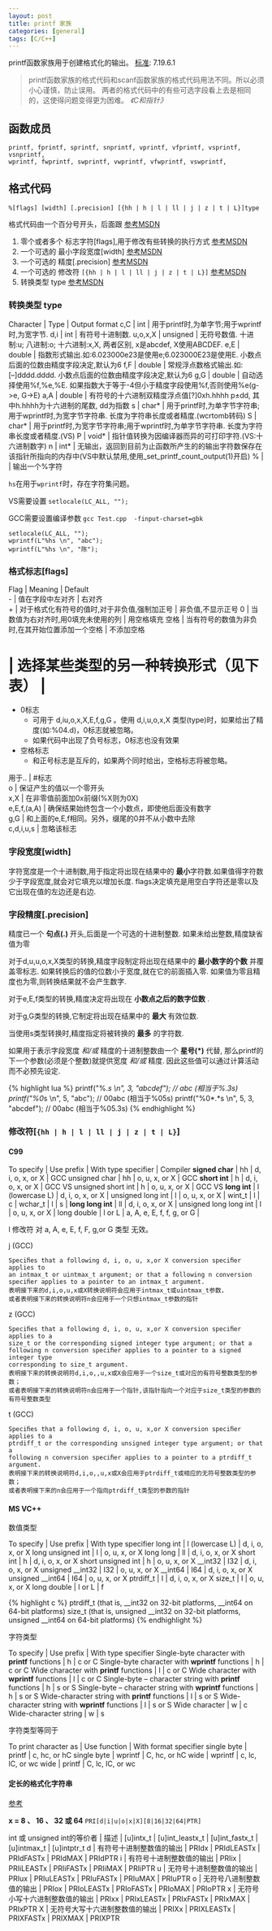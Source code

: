 ```yaml
---
layout: post
title: printf 家族
categories: [general]
tags: [C/C++]
---
```



printf函数家族用于创建格式化的输出。
[标准](http://www.open-std.org/jtc1/sc22/wg14/www/docs/C99RationaleV5.10.pdf): 7.19.6.1

> printf函数家族的格式代码和scanf函数家族的格式代码用法不同。所以必须小心谨慎，防止误用。
> 两者的格式代码中的有些可选字段看上去是相同的，这使得问题变得更为困难。
> *《C和指针》*

## 函数成员 ##

    printf, fprintf, sprintf, snprintf, vprintf, vfprintf, vsprintf, vsnprintf, 
    wprintf, fwprintf, swprintf, vwprintf, vfwprintf, vswprintf, 

## 格式代码 ##

    %[flags] [width] [.precision] [{hh | h | l | ll | j | z | t | L}]type

格式代码由一个百分号开头，后面跟 [参考MSDN](http://msdn.microsoft.com/en-us/library/56e442dc\(v=vs.80\).aspx)

1. 零个或者多个 标志字符[flags],用于修改有些转换的执行方式 [参考MSDN](http://msdn.microsoft.com/en-us/library/8aky45ct(v=vs.80).aspx)
1. 一个可选的 最小字段宽度[width] [参考MSDN](http://msdn.microsoft.com/en-us/library/25366k66\(v=vs.80\).aspx)
1. 一个可选的 精度[.precision] [参考MSDN](http://msdn.microsoft.com/en-us/library/0ecbz014\(v=vs.80\).aspx)
1. 一个可选的 修改符 `[{hh | h | l | ll | j | z | t | L}]` [参考MSDN](http://msdn.microsoft.com/en-us/library/tcxf1dw6\(v=vs.80\).aspx) 
1. 转换类型 type [参考MSDN](http://msdn.microsoft.com/en-us/library/hf4y5e3w\(v=vs.80\).aspx)

### 转换类型 type ###

Character    | Type        | Output format
c,C          | int         | 用于printf时,为单字节;用于wprintf时,为宽字节.
d,i          | int         | 有符号十进制数.
u,o,x,X      | unsigned    | 无符号数值. 十进制:u; 八进制:o; 十六进制:x,X, 两者区别, x是abcdef, X使用ABCDEF.
e,E          | double      | 指数形式输出.如:6.023000e23是使用e;6.023000E23是使用E. 小数点后面的位数由精度字段决定,默认为6
f,F          | double      | 常规浮点数格式输出.如:[–]dddd.dddd. 小数点后面的位数由精度字段决定,默认为6
g,G          | double      | 自动选择使用%f,%e,%E. 如果指数大于等于-4但小于精度字段使用%f,否则使用%e(g->e, G->E)
a,A          | double      | 有符号的十六进制双精度浮点值[?]0xh.hhhh p±dd, 其中h.hhhh为十六进制的尾数, dd为指数
s            | char*       | 用于printf时,为单字节字符串;用于wprintf时,为宽字节字符串. 长度为字符串长度或者精度.(wcrtomb转码)
S            | char*       | 用于printf时,为宽字节字符串;用于wprintf时,为单字节字符串. 长度为字符串长度或者精度.(VS)
P            | void*       | 指针值转换为因编译器而异的可打印字符.(VS:十六进制数字)
n            | int*        | 无输出，返回到目前为止函数所产生的的输出字符数保存在该指针所指向的内存中(VS中默认禁用,使用_set_printf_count_output(1)开启)
%            |             | 输出一个%字符

`hs`在用于`wprintf`时，存在字符集问题。

VS需要设置  `setlocale(LC_ALL, "");`

GCC需要设置编译参数 `gcc Test.cpp  -finput-charset=gbk `
            
    setlocale(LC_ALL, "");
    wprintf(L"%hs \n", "abc");
    wprintf(L"%hs \n", "陈");

### 格式标志[flags] ###

Flag     | Meaning                                          | Default  
\-       | 值在字段中左对齐                                   	| 右对齐       
\+       | 对于格式化有符号的值时,对于非负值,强制加正号          	| 非负值,不显示正号
0        | 当数值为右对齐时,用0填充未使用的列                    	| 用空格填充
空格    	 | 当有符号的数值为非负时,在其开始位置添加一个空格       		| 不添加空格
#        |  选择某些类型的另一种转换形式（见下表）					| 

- 0标志 
	- 可用于 d,iu,o,x,X,E,f,g,G 。使用 d,i,u,o,x,X 类型(type)时，如果给出了精度(如:%04.d)，0标志就被忽略。
	- 如果代码中出现了负号标志，0标志也没有效果
- 空格标志
	- 和正号标志是互斥的，如果两个同时给出，空格标志将被忽略。
        
用于..      	   | #标志                                            
o              | 保证产生的值以一个零开头                                     
x,X            | 在非零值前面加0x前缀(%X则为0X)          
e,E,f,(a,A)    | 确保结果始终包含一个小数点，即使他后面没有数字                  
g,G            | 和上面的e,E,f相同。另外，缀尾的0并不从小数中去除  
c,d,i,u,s      | 忽略该标志

### 字段宽度[width] ###

字符宽度是一个十进制数,用于指定将出现在结果中的 **最小**字符数.如果值得字符数少于字段宽度,就会对它填充以增加长度.
flags决定填充是用空白字符还是零以及它出现在值的左边还是右边.

### 字段精度[.precision] ###
精度已一个 **句点(.)** 开头,后面是一个可选的十进制整数.
如果未给出整数,精度缺省值为零

对于d,u,u,o,x,X类型的转换,精度字段制定将出现在结果中的 **最小数字的个数** 并覆盖零标志.
如果转换后的值的位数小于宽度,就在它的前面插入零.
如果值为零且精度也为零,则转换结果就不会产生数字.

对于e,E,f类型的转换,精度决定将出现在 **小数点之后的数字位数** .

对于g,G类型的转换,它制定将出现在结果中的 **最大** 有效位数.

当使用s类型转换时,精度指定将被转换的 **最多** 的字符数.


如果用于表示字段宽度 *和/或* 精度的十进制整数由一个 **星号(*)** 代替, 
那么printf的下一个参数(必须是个整数)就提供宽度 *和/或* 精度. 
因此这些值可以通过计算活动而不必预先设定.
          
{% highlight lua %}
printf("%.*s \n", 3, "abcdef"); // abc  (相当于%.3s)
printf("%0*s \n", 5, "abc"); // 00abc  (相当于%05s)
printf("%0*.*s \n", 5, 3, "abcdef"); // 00abc  (相当于%05.3s)
{% endhighlight %}

### 修改符[`{hh | h | l | ll | j | z | t | L}`] ###

#### C99 ####

To specify              | Use prefix             | With type specifier       	|  Compiler
**signed char**         | hh                     | d, i, o, x, or X           	| GCC
unsigned char           | hh                     | o, u, x, or X              	| GCC
**short int**           | h                      | d, i, o, x, or X           	| GCC VS
unsigned short int      | h                      | o, u, x, or X              	| GCC VS
**long int**            | l (lowercase L)        | d, i, o, x, or X				| 
unsigned long int       | l                      | o, u, x, or X				| 
wint_t                  | l                      | c							| 
wchar_t                 | l                      | s    						| 
**long long int**       | ll                     | d, i, o, x, or X				| 
unsigned long long int  | l                      | o, u, x, or X				| 
long double             | l or L                 | a, A, e, E, f, f, g, or G	| 
  
l 修改符 对 a, A, e, E, f, F, g,or G 类型 无效。
	
j (GCC)

	Speciﬁes that a following d, i, o, u, x,or X conversion speciﬁer applies to
	an intmax_t or uintmax_t argument; or that a following n conversion
	speciﬁer applies to a pointer to an intmax_t argument.
	表明接下来的d,i,o,u,x或X转换说明符会应用于intmax_t或uintmax_t参数，
	或者表明接下来的转换说明符n会应用于一个只想intmax_t参数的指针

z (GCC)

	Speciﬁes that a following d, i, o, u, x,or X conversion speciﬁer applies to a
	size_t or the corresponding signed integer type argument; or that a
	following n conversion speciﬁer applies to a pointer to a signed integer type
	corresponding to size_t argument.
	表明接下来的转换说明符d,i,o,,u,x或X会应用于一个size_t或对应的有符号整数类型的参数；
	或者表明接下来的转换说明符n会应用于一个指针,该指针指向一个对应于size_t类型的参数的有符号整数类型

t (GCC)

	Speciﬁes that a following d, i, o, u, x,or X conversion speciﬁer applies to a
	ptrdiff_t or the corresponding unsigned integer type argument; or that a
	following n conversion speciﬁer applies to a pointer to a ptrdiff_t
	argument.	
	表明接下来的转换说明符d,i,o,,u,x或X会应用于ptrdiff_t或相应的无符号整数类型的参数；
	或者表明接下来的n会应用于一个指向ptrdiff_t类型的参数的指针
		
#### MS VC++ ####
数值类型

To specify          | Use prefix             | With type specifier
long int            | l (lowercase L)        | d, i, o, x, or X
long unsigned int   | l                      | o, u, x, or X
long long           | ll                     | d, i, o, x, or X
short int           | h                      | d, i, o, x, or X
short unsigned int  | h                      | o, u, x, or X
__int32             | I32                    | d, i, o, x, or X
unsigned __int32    | I32                    | o, u, x, or X
__int64             | I64                    | d, i, o, x, or X
unsigned __int64    | I64                    | o, u, x, or X
ptrdiff_t           | I                      | d, i, o, x, or X
size_t              | I                      | o, u, x, or X
long double         | l or L                 | f

{% highlight c %}
ptrdiff_t 
	(that is, __int32 on 32-bit platforms, __int64 on 64-bit platforms)	
size_t 
	(that is, unsigned __int32 on 32-bit platforms, unsigned __int64 on 64-bit platforms)
{% endhighlight %}	

字符类型

To specify                                                         | Use prefix           | With type specifier
Single-byte character with **printf** functions                    | h                    | c or C
Single-byte character with **wprintf** functions                   | h                    | c or C
Wide character with **printf** functions                           | l                    | c or C
Wide character with **wprintf** functions                          | l                    | c or C
Single-byte – character string with **printf** functions           | h                    | s or S
Single-byte – character string with **wprintf** functions          | h                    | s or S
Wide-character string with **printf** functions                    | l                    | s or S
Wide-character string with **wprintf** functions                   | l                    | s or S
Wide character                                                     | w                    | c
Wide-character string                                              | w                    | s

字符类型等同于	

To print character as    | Use function    | With format specifier
single byte              | printf          | c, hc, or hC
single byte              | wprintf         | C, hc, or hC
wide                     | wprintf         | c, lc, lC, or wc
wide                     | printf          | C, lc, lC, or wc


#### 定长的格式化字符串 ####

[参考](https://en.cppreference.com/w/c/types/integer)

**x = 8 、 16 、 32 或 64** `PRI[d|i|u|o|x|X][8|16|32|64|PTR]`

int 或 unsigned int的等价者	| 描述	| [u]intx_t | [u]int_leastx_t | [u]int_fastx_t | [u]intmax_t | [u]intptr_t
d |	有符号十进制整数值的输出 |	PRIdx |	PRIdLEASTx |	PRIdFASTx |	PRIdMAX |	PRIdPTR
i |	有符号十进制整数值的输出 | PRIix |	PRIiLEASTx |	PRIiFASTx |	PRIiMAX |	PRIiPTR
u |	无符号十进制整数值的输出 |	PRIux |	PRIuLEASTx |	PRIuFASTx |	PRIuMAX |	PRIuPTR
o |	无符号八进制整数值的输出 |	PRIox |	PRIoLEASTx |	PRIoFASTx |	PRIoMAX |	PRIoPTR
x |	无符号小写十六进制整数值的输出 |	PRIxx |	PRIxLEASTx |	PRIxFASTx |	PRIxMAX |	PRIxPTR
X |	无符号大写十六进制整数值的输出 |	PRIXx |	PRIXLEASTx |	PRIXFASTx |	PRIXMAX |	PRIXPTR

